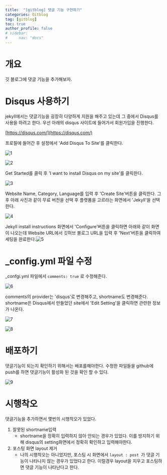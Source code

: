 ```yaml
---
title:  "[gitblog] 댓글 기능 구현하기"
categories: Gitblog
tag: [gitblog]
toc: true
author_profile: false
# sidebar:
#     nav: "docs"
---
```

# 개요

깃 블로그에 댓글 기능을 추가해보자.

# Disqus 사용하기

jekyll에서는 댓글기능을 굉장히 다양하게 지원을 해주고 있는데 그 중에서 Disqus를 사용을 하려고 한다. 우선 아래의 disqus 사이트에 들어가서 회원가입을 진행한다.

[https://disqus.com/](https://disqus.com/)

프로필에 들어간 후 설정에서 'Add Disqus To Site'를 클릭한다.

![1](../../images/2024-04-13-gitblog-comment/1.png)

![2](../../images/2024-04-13-gitblog-comment/2.png)

Get Started를 클릭 후 'I want to install Disqus on my site'를 클릭한다.

![3](../../images/2024-04-13-gitblog-comment/3.png)

Website Name, Category, Language를 입력 후 'Create Site'버튼을 클릭한다. 그 후 아래 사진과 같이 무료 버전을 선택 후 플랫폼을 고르라는 화면에서 'Jekyll'을 선택한다.

![4](../../images/2024-04-13-gitblog-comment/4.png)

Jekyll install instructions 화면에서 'Configure'버튼을 클릭하면 아래와 같이 화면이 나오는데 Website URL에서 깃허브 블로그 URL을 입력 후 'Next'버튼을 클릭하여 세팅을 완료한다.![5](../../images/2024-04-13-gitblog-comment/5.png)

# _config.yml 파일 수정

_confgi.yml 파일에서 `comments: true` 로 수정해준다.

![6](../../images/2024-04-13-gitblog-comment/6.png)

comments의 provider는 'disqus'로 변경해주고, shortname도 변경해준다. shortname은 Disqus에서 만들었던 site에서 'Edit Setting'을 클릭하면 관련한 정보가 나온다.

![7](../../images/2024-04-13-gitblog-comment/7.png)

![8](../../images/2024-04-13-gitblog-comment/8.png)

# 배포하기

댓글기능이 되는지 확인하기 위해서는 배포를해야한다. 수정한 파일들을 github에 push를 하면 댓글기능이 활성화 된 것을 확인 할 수 있다.

![9](../../images/2024-04-13-gitblog-comment/9.png)

# 시행착오

댓글기능을 추가하면서 몇번의 시행착오가 있었다.

1. 잘못된 shortname입력
   * shortname을 정확히 입력하지 않아 안되는 경우가 있었다. 이를 방지하기 위해 disqus의 setting화면에서 정확히 확인하고 입력해야한다.
2. 포스팅 화면 layout 제거
   * 나의 시행착오는 아니었지만, 포스팅 시 화면에서  `layout : post `가 댓글 기능이 나타나지 않는 경우가 있었다고 한다. 이럴경우 layout을 지우고 포스팅하면 댓글 기능이 나타난다고 한다.
